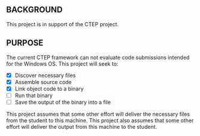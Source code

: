 ## BACKGROUND ##
This project is in support of the CTEP project.

## PURPOSE ##
The current CTEP framework can not evaluate code submissions intended for the Windows OS.  This project will seek to:
- [X] Discover necessary files  
- [X] Assemble source code  
- [x] Link object code to a binary  
- [ ] Run that binary  
- [ ] Save the output of the binary into a file  
    
This project assumes that some other effort will deliver the necessary files from the student to this machine.
This project also assumes that some other effort will deliver the output from this machine to the student.
